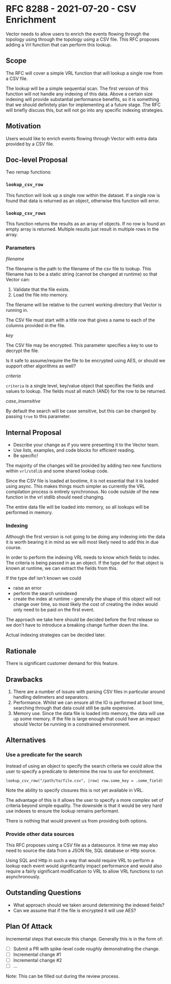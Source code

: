 # RFC 8288 - 2021-07-20 - CSV Enrichment

Vector needs to allow users to enrich the events flowing through the topology
using through the topology using a CSV file. This RFC proposes adding a Vrl
function that can perform this lookup.

## Scope

The RFC will cover a simple VRL function that will lookup a single row from a
CSV file. 

The lookup will be a simple sequential scan. The first version of this
function will not handle any indexing of this data. Above a certain size
indexing will provide substantial performance benefits, so it is something that
we should definitely plan for implementing at a future stage. The RFC will 
briefly discuss this, but will not go into any specific indexing strategies.

## Motivation

Users would like to enrich events flowing through Vector with extra data 
provided by a CSV file. 

## Doc-level Proposal

Two remap functions:

### `lookup_csv_row`

This function will look up a single row within the dataset. If a single row is 
found that data is returned as an object, otherwise this function will error. 

### `lookup_csv_rows` 

This function returns the results as an array of objects. If no row is found an
empty array is returned. Multiple results just result in multiple rows in the 
array.

### Parameters 

*filename*

The filename is the path to the filename of the csv file to lookup. This
filename has to be a static string (cannot be changed at runtime) so that 
Vector can:

1. Validate that the file exists.
2. Load the file into memory.

The filename will be relative to the current working directory that Vector is
running in.

The CSV file must start with a title row that gives a name to each of the 
columns provided in the file.

*key*

The CSV file may be encrypted. This parameter specifies a key to use to decrypt
the file.

Is it safe to assume/require the file to be encrypted using AES, or should we
support other algorithms as well?

*criteria*

`criteria` is a single level, key/value object that specifies the fields and
values to lookup. The fields must all match (AND) for the row to be returned.

*case_insensitive*

By default the search will be case sensitive, but this can be changed by 
passing `true` to this parameter.

## Internal Proposal

- Describe your change as if you were presenting it to the Vector team.
- Use lists, examples, and code blocks for efficient reading.
- Be specific!

The majority of the changes will be provided by adding two new functions within
`vrl/stdlib` and some shared lookup code.

Since the CSV file is loaded at bootime, it is not essential that it is loaded 
using async. This makes things much simpler as currently the VRL compilation 
process is entirely synchronous. No code outside of the new function in the
vrl stdlib should need changing.

The entire data file will be loaded into memory, so all lookups will be 
performed in memory.

### Indexing 

Although the first version is not going to be doing any indexing into the data
it is worth bearing it in mind as we will most likely need to add this in due
course.

In order to perform the indexing VRL needs to know which fields to index. The 
criteria is being passed in as an object. If the type def for that object is
known at runtime, we can extract the fields from this. 

If the type def isn't known we could 

- raise an error 
- perform the search unindexed
- create the index at runtime - generally the shape of this object will not 
  change over time, so most likely the cost of creating the index would only
  need to be paid on the first event.

The approach we take here should be decided before the first release so we don't
have to introduce a breaking change further down the line.

Actual indexing strategies can be decided later.

## Rationale

There is significant customer demand for this feature.

## Drawbacks

1. There are a number of issues with parsing CSV files in particular around
   handling delimeters and separators.
2. Performance. Whilst we can ensure all the IO is performed at boot time,
   searching through that data could still be quite expensive.
3. Memory use. Since the data file is loaded into memory, the data will use up 
   some memory. If the file is large enough that could have an impact should
   Vector be running in a constrained environment.

## Alternatives

### Use a predicate for the search

Instead of using an object to specify the search criteria we could allow the
user to specify a predicate to determine the row to use for enrichment.

```
lookup_csv_row("/path/to/file.csv", |row| row.some_key = .some_field)
```

Note the ability to specify closures this is not yet available in VRL.

The advantage of this is it allows the user to specify a more complex
set of criteria beyond simple equality. The downside is that it would be very
hard use indexes to ensure the lookup remains performant.

There is nothing that would prevent us from providing both options.

### Provide other data sources

This RFC proposes using a CSV file as a datasource. It time we may also need to
source the data from a JSON file, SQL database or Http source.

Using SQL and Http in such a way that would require VRL to perform a lookup
each event would significantly impact performance and would also require a 
fairly significant modification to VRL to allow VRL functions to run 
asynchronously.

## Outstanding Questions

- What approach should we taken around determining the indexed fields?
- Can we assume that if the file is encrypted it will use AES?

## Plan Of Attack

Incremental steps that execute this change. Generally this is in the form of:

- [ ] Submit a PR with spike-level code _roughly_ demonstrating the change.
- [ ] Incremental change #1
- [ ] Incremental change #2
- [ ] ...

Note: This can be filled out during the review process.
